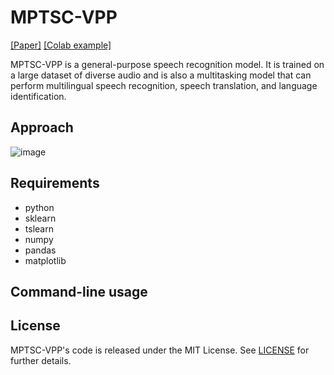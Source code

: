 # MPTSC-VPP

[[Paper]](https://arxiv.org/abs/2212.04356)
[[Colab example]](https://colab.research.google.com/github/openai/whisper/blob/master/notebooks/LibriSpeech.ipynb)

MPTSC-VPP is a general-purpose speech recognition model. It is trained on a large dataset of diverse audio and is also a multitasking model that can perform multilingual speech recognition, speech translation, and language identification.


## Approach

![image](https://github.com/jyh11224/MPTSC-VPP/assets/126738945/2de37bd4-7ae9-4d3d-bf4e-42f579cb2885)







## Requirements
- python
- sklearn
- tslearn
- numpy
- pandas
- matplotlib


## Command-line usage

## License

MPTSC-VPP's code is released under the MIT License. See [LICENSE](https://github.com/openai/whisper/blob/main/LICENSE) for further details.
